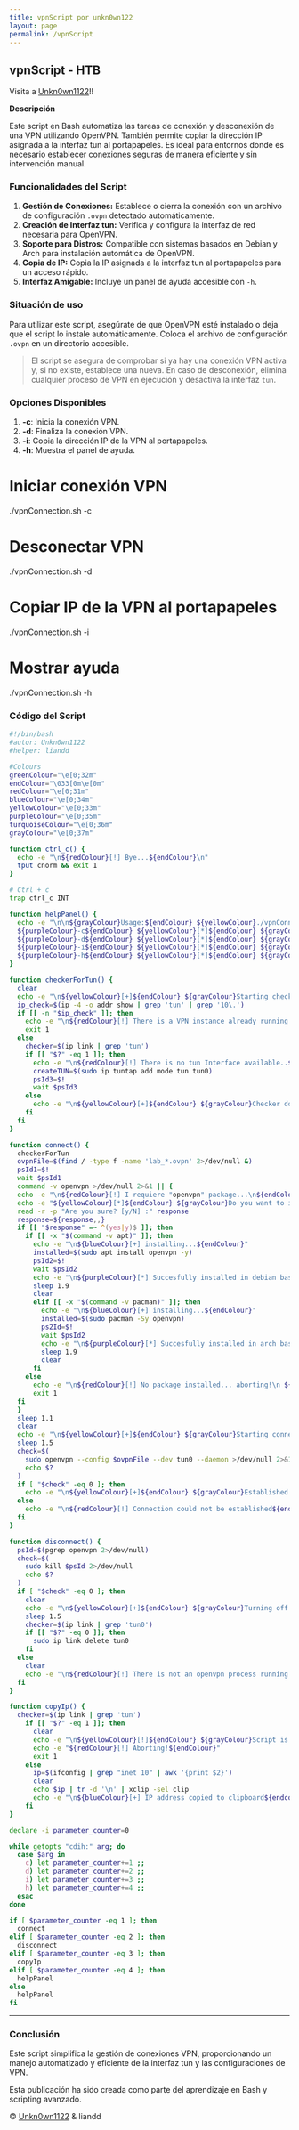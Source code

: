 ```yaml
---
title: vpnScript por unkn0wn122
layout: page
permalink: /vpnScript
---
```


<h2 id="subtitulo-importante">vpnScript - HTB</h2>

Visita a <a href="https://unkn0wn1122.github.io/" target="_blank">Unkn0wn1122</a>!!

**Descripción**

Este script en Bash automatiza las tareas de conexión y desconexión de una VPN utilizando OpenVPN. También permite copiar la dirección IP asignada a la interfaz tun al portapapeles. Es ideal para entornos donde es necesario establecer conexiones seguras de manera eficiente y sin intervención manual.

### Funcionalidades del Script

1. **Gestión de Conexiones:** Establece o cierra la conexión con un archivo de configuración `.ovpn` detectado automáticamente.
2. **Creación de Interfaz tun:** Verifica y configura la interfaz de red necesaria para OpenVPN.
3. **Soporte para Distros:** Compatible con sistemas basados en Debian y Arch para instalación automática de OpenVPN.
4. **Copia de IP:** Copia la IP asignada a la interfaz tun al portapapeles para un acceso rápido.
5. **Interfaz Amigable:** Incluye un panel de ayuda accesible con `-h`.

### Situación de uso

Para utilizar este script, asegúrate de que OpenVPN esté instalado o deja que el script lo instale automáticamente. Coloca el archivo de configuración `.ovpn` en un directorio accesible.

> El script se asegura de comprobar si ya hay una conexión VPN activa y, si no existe, establece una nueva. En caso de desconexión, elimina cualquier proceso de VPN en ejecución y desactiva la interfaz `tun`.

### Opciones Disponibles

1. **-c**: Inicia la conexión VPN.
2. **-d**: Finaliza la conexión VPN.
3. **-i**: Copia la dirección IP de la VPN al portapapeles.
4. **-h**: Muestra el panel de ayuda.

# Iniciar conexión VPN
./vpnConnection.sh -c

# Desconectar VPN
./vpnConnection.sh -d

# Copiar IP de la VPN al portapapeles
./vpnConnection.sh -i

# Mostrar ayuda
./vpnConnection.sh -h

### Código del Script
```bash
#!/bin/bash
#autor: Unkn0wn1122
#helper: liandd

#Colours
greenColour="\e[0;32m"
endColour="\033[0m\e[0m"
redColour="\e[0;31m"
blueColour="\e[0;34m"
yellowColour="\e[0;33m"
purpleColour="\e[0;35m"
turquoiseColour="\e[0;36m"
grayColour="\e[0;37m"

function ctrl_c() {
  echo -e "\n${redColour}[!] Bye...${endColour}\n"
  tput cnorm && exit 1
}

# Ctrl + c
trap ctrl_c INT

function helpPanel() {
  echo -e "\n\n${grayColour}Usage:${endColour} ${yellowColour}./vpnConnection.sh < -c >, < -d >, < -h >${endColour}
  ${purpleColour}-c${endColour} ${yellowColour}[*]${endColour} ${grayColour}Start Connection with the vpn${endColour}
  ${purpleColour}-d${endColour} ${yellowColour}[*]${endColour} ${grayColour}Close Connection${endColour}
  ${purpleColour}-i${endColour} ${yellowColour}[*]${endColour} ${grayColour}Copy VPN ip to clipboard${endColour}
  ${purpleColour}-h${endColour} ${yellowColour}[*]${endColour} ${grayColour}This help panel${endColour}\n\n"
}

function checkerForTun() {
  clear
  echo -e "\n${yellowColour}[+]${endColour} ${grayColour}Starting checker for tun Interface...${endColour}"
  ip_check=$(ip -4 -o addr show | grep 'tun' | grep '10\.')
  if [[ -n "$ip_check" ]]; then
    echo -e "\n${redColour}[!] There is a VPN instance already running.${endColour}\n"
    exit 1
  else
    checker=$(ip link | grep 'tun')
    if [[ "$?" -eq 1 ]]; then
      echo -e "\n${redColour}[!] There is no tun Interface available..${endColour}\n\n${yellowColour}[!]${endColour} ${grayColour}Setting${endColour} ${blueColour}tun0${endColour} ${grayColour}Interface on...${endColour}"
      createTUN=$(sudo ip tuntap add mode tun tun0)
      psId3=$!
      wait $psId3
  	else
      echo -e "\n${yellowColour}[+]${endColour} ${grayColour}Checker done...${endColour}"
  	fi
  fi
}

function connect() {
  checkerForTun
  ovpnFile=$(find / -type f -name 'lab_*.ovpn' 2>/dev/null &)
  psId1=$!
  wait $psId1
  command -v openvpn >/dev/null 2>&1 || {
  echo -e "\n${redColour}[!] I requiere "openvpn" package...\n${endColour}";
  echo -e "${yellowColour}[*]${endColour} ${grayColour}Do you want to install this package? -> ${endColour}${grayColour}"${endColour}${redColour}openvpn${endColour}${grayColour}"${endColour}"
  read -r -p "Are you sure? [y/N] :" response
  response=${response,,}
  if [[ "$response" =~ ^(yes|y)$ ]]; then
    if [[ -x "$(command -v apt)" ]]; then
      echo -e "\n${blueColour}[+] installing...${endColour}"
      installed=$(sudo apt install openvpn -y)
      psId2=$!
      wait $psId2
      echo -e "\n${purpleColour}[*] Succesfully installed in debian based!${endColour}\n"
	  sleep 1.9
	  clear
      elif [[ -x "$(command -v pacman)" ]]; then
        echo -e "\n${blueColour}[+] installing...${endColour}"
        installed=$(sudo pacman -Sy openvpn)
        ps2Id=$!
        wait $psId2
        echo -e "\n${purpleColour}[*] Succesfully installed in arch based!${endColour}\n"
		sleep 1.9
		clear
      fi
    else
      echo -e "\n${redColour}[!] No package installed... aborting!\n ${endColour}"
      exit 1
  fi
  }
  sleep 1.1
  clear
  echo -e "\n${yellowColour}[+]${endColour} ${grayColour}Starting connection....${endColour}"
  sleep 1.5
  check=$(
    sudo openvpn --config $ovpnFile --dev tun0 --daemon >/dev/null 2>&1
    echo $?
  )
  if [ "$check" -eq 0 ]; then
    echo -e "\n${yellowColour}[+]${endColour} ${grayColour}Established connection${endColour}\n"
  else
	echo -e "\n${redColour}[!] Connection could not be established${endColour}\n"
  fi
}

function disconnect() {
  psId=$(pgrep openvpn 2>/dev/null)
  check=$(
    sudo kill $psId 2>/dev/null
	echo $?
  )
  if [ "$check" -eq 0 ]; then
    clear
	echo -e "\n${yellowColour}[+]${endColour} ${grayColour}Turning off connection....${endColour}\n"
	sleep 1.5
	checker=$(ip link | grep 'tun0')
	if [[ "$?" -eq 0 ]]; then
	  sudo ip link delete tun0
	fi
  else
    clear
	echo -e "\n${redColour}[!] There is not an openvpn process running...${endColour}\n"
  fi
}

function copyIp() {
  checker=$(ip link | grep 'tun')
    if [[ "$?" -eq 1 ]]; then
      clear
      echo -e "\n${yellowColour}[!]${endColour} ${grayColour}Script is not running...${endColour}\n"
      echo -e "${redColour}[!] Aborting!${endColour}"
      exit 1
    else
      ip=$(ifconfig | grep "inet 10" | awk '{print $2}')
      clear
      echo $ip | tr -d '\n' | xclip -sel clip
      echo -e "\n${blueColour}[+] IP address copied to clipboard${endcolour}\n"
    fi
}

declare -i parameter_counter=0

while getopts "cdih:" arg; do
  case $arg in
    c) let parameter_counter+=1 ;;
    d) let parameter_counter+=2 ;;
    i) let parameter_counter+=3 ;;
	h) let parameter_counter+=4 ;;
  esac
done

if [ $parameter_counter -eq 1 ]; then
  connect
elif [ $parameter_counter -eq 2 ]; then
  disconnect
elif [ $parameter_counter -eq 3 ]; then
  copyIp
elif [ $parameter_counter -eq 4 ]; then
  helpPanel
else
  helpPanel
fi
```
---

### Conclusión

Este script simplifica la gestión de conexiones VPN, proporcionando un manejo automatizado y eficiente de la interfaz tun y las configuraciones de VPN.

Esta publicación ha sido creada como parte del aprendizaje en Bash y scripting avanzado.

© <a href="https://unkn0wn1122.github.io/" target="_blank">Unkn0wn1122</a> & liandd
